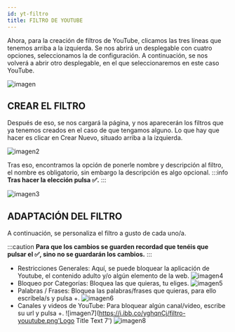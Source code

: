 ```yaml
---
id: yt-filtro
title: FILTRO DE YOUTUBE
---
```


Ahora, para la creación de filtros de YouTube, clicamos las tres líneas que tenemos arriba a la izquierda. Se nos abrirá un desplegable con cuatro opciones, seleccionamos la de configuración. A continuación, se nos volverá a abrir otro desplegable, en el que seleccionaremos en este caso YouTube.

![imagen](https://i.ibb.co/4YbrkMZ/youtubeee.png 'Logo Title Text 1')

## CREAR EL FILTRO

Después de eso, se nos cargará la página, y nos aparecerán los filtros que ya tenemos creados en el caso de que tengamos alguno. Lo que hay que hacer es clicar en Crear Nuevo, situado arriba a la izquierda.

![imagen2](https://i.ibb.co/P5mXhss/yt.png 'Logo Title Text 2')

Tras eso, encontramos la opción de ponerle nombre y descripción al filtro, el nombre es obligatorio, sin embargo la descripción es algo opcional.
:::info
**Tras hacer la elección pulsa ✅.**
:::

![imagen3](https://i.ibb.co/sH03vbB/youtub.png 'Logo Title Text 3')

## ADAPTACIÓN DEL FILTRO

A continuación, se personaliza el filtro a gusto de cada uno/a.

:::caution
**Para que los cambios se guarden recordad que tenéis que pulsar el ✅, sino no se guardarán los cambios.**
:::
* Restricciones Generales: Aquí, se puede bloquear la aplicación de Youtube, el contenido adulto y/o algún elemento de la web.
![imagen4](https://i.ibb.co/bg7qGCv/youu-tube.png 'Logo Title Text 4')
* Bloqueo por Categorías: Bloquea las que quieras, tu eliges.
![imagen5](https://i.ibb.co/gd5zQz8/filtro-yt.png 'Logo Title Text 5')
* Palabras / Frases: Bloquea las palabras/frases que quieras, para ello escríbela/s y pulsa +.
![imagen6](https://i.ibb.co/stxmDD3/filtro-youtube.png 'Logo Title Text 6')
* Canales y videos de YouTube: Para bloquear algún canal/video, escribe su url y pulsa +.
![imagen7](https://i.ibb.co/yghqnCj/filtro-youutube.png'Logo Title Text 7')
![imagen8](https://i.ibb.co/FXjQFpm/youtube-filtroo.png 'Logo Title Text 8')

